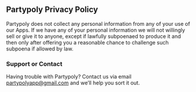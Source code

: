 ## Partypoly Privacy Policy

Partypoly does not collect any personal information from any of your use of our Apps. If we have any of your personal information we will not willingly sell or give it to anyone, except if lawfully subpoenaed to produce it and then only after offering you a reasonable chance to challenge such subpoena if allowed by law.


### Support or Contact

Having trouble with Partypoly? Contact us via email partypolyapp@gmail.com and we’ll help you sort it out.
